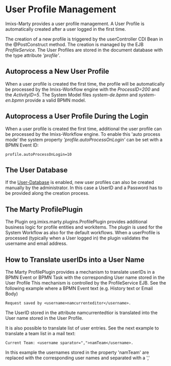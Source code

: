 # User Profile Management 

Imixs-Marty provides a user profile management. A User Profile is automatically created after a user logged in the first time. 

The creation of a new profile is triggered by the userController CDI Bean in the @PostConstruct method. The creation is managed by the EJB *ProfileService*.
The User Profiles are stored in the document database with the type attribute *'profile'*.



## Autoprocess a New User Profile
When a user profile is created the first time, the profile will be automatically be processed by the Imixs-Workflow engine with the *ProcessID=200* and the *ActivityID=5*. 
The System Model files *system-de.bpmn* and *system-en.bpmn* provide a valid BPMN model. 


## Autoprocess a User Profile During the Login
When a user profile is created the first time, additional the user profile can be processed by the Imixs-Workflow engine. 
To enable this 'auto process mode'  the system property *'profile.autoProcessOnLogin'* can be set with a BPMN Event ID:

	profile.autoProcessOnLogin=10
	
## The User Database
If the [User-Database](userdb.html) is enabled, new user profiles can also be created manually by the administrator. In this case a UserID and a Password has to be provided along the creation process. 



## The Marty ProfilePlugin

The Plugin org.imixs.marty.plugins.ProfilePlugin provides additional business logic for profile entities and workitems. The plugin is used for the System Workflow as also for the default workflows. When a userProfile is  processed (typically when a User logged in) the plugin validates the username and email address.


## How to Translate userIDs into a User Name

The Marty ProfilePlugin provides a mechanism to translate userIDs in a BPMN Event or BPMN Task with the corresponding User name stored in the User Profile
This mechanism is controlled by the ProfileService EJB.
See the following example where a BPMN Event text (e.g. History text or Email Body) 

	Request saved by <username>namcurrenteditor</username>.

The UserID stored in the attribute namcurrentedtior is translated into the User name stored in the User Profile.

It is also possible to translate list of user entries. See the next example to translate a team list in a mail text:


	Current Team: <username sparator=",">namTeam</username>.

In this example the usernames stored in the property 'namTeam' are replaced with the corresponding user names and separated with a ','
 
 